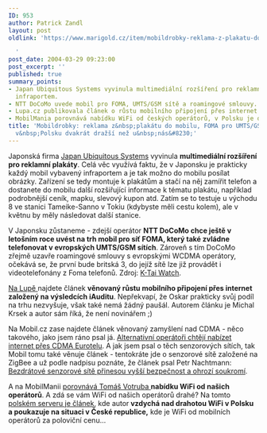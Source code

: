 ```yaml
---
ID: 953
author: Patrick Zandl
layout: post
oldlink: 'https://www.marigold.cz/item/mobildrobky-reklama-z-plakatu-do-mobilu-foma-pro-umts-gsm-wifi-je-v-polsku-dvakrat-drazsi-nez-u-nas

  '
post_date: 2004-03-29 09:23:00
post_excerpt: ''
published: true
summary_points:
- Japan Ubiquitous Systems vyvinula multimediální rozšíření pro reklamní plakáty s
  infraportem.
- NTT DoCoMo uvede mobil pro FOMA, UMTS/GSM sítě a roamingové smlouvy.
- Lupa.cz publikovala článek o růstu mobilního připojení přes internet dle iAuditu.
- MobilMania porovnává nabídku WiFi od českých operátorů, v Polsku je dražší.
title: 'Mobildrobky: reklama z&nbsp;plakátu do mobilu, FOMA pro UMTS/GSM, WiFi je
  v&nbsp;Polsku dvakrát dražší než u&nbsp;nás&#8230;'
---
```


<p>
Japonská firma <A href="http://j-u-s.co.jp/" target=_blank>Japan Ubiquitous Systems</A> vyvinula <STRONG>multimediální rozšíření pro reklamní plakáty</STRONG>. Celá věc využívá faktu, že v Japonsku je prakticky každý mobil vybavený infraportem a je tak možno do mobilu posílat obrázky. Zařízení se tedy montuje k plakátům a stačí na něj zamířit telefon a dostanete do mobilu další rozšiřující informace k tématu plakátu, například podrobnější ceník, mapku, slevový kupon atd. Zatím se to testuje u východu 8 ve stanici Tameike-Sanno v Tokiu (kdybyste měli cestu kolem), ale v květnu by měly následovat další stanice. </p>

<p>
V&#160;Japonsku zůstaneme - zdejší operátor <STRONG>NTT DoCoMo&#160;chce ještě v letošním roce uvést na trh mobil pro síť FOMA, který také zvládne telefonovat v evropských UMTS/GSM sítích</STRONG>. Zároveň s tím DoCoMo zřejmě uzavře roamingové smlouvy s evropskými WCDMA operátory, očekává se, že první bude britská 3, do jejíž sítě lze již provádět i videotelefonány z Foma telefonů. Zdroj: <A href="http://k-tai.impress.co.jp/cda/article/news_toppage/18168.html" target=_blank>K-Tai Watch</A>.</p>

<p>
<A href="http://www.lupa.cz/clanek.php3?show=3276" target=_blank>Na Lupě </A>najdete článek <STRONG>věnovaný růstu mobilního připojení přes internet založený na výsledcích iAuditu</STRONG>. Nepřekvapí, že Oskar prakticky svůj podíl na trhu nezvyšuje, však také nemá žádný paušál. Autorem článku je Michal Krsek a autor sám říká, že není novinářem ;)</p>

<p>
Na Mobil.cz zase najdete článek věnovaný zamyšlení nad CDMA - něco takového, jako jsem ráno psal já. <A href="http://mobil.idnes.cz/legislativa/Liberalizace/altopschtejicdma040329.html" target=_blank>Alternativní operátoři chtějí nabízet internet přes CDMA Eurotelu</A>. A jak jsem psal o těch senzorových sítích, tak Mobil tomu také věnuje článek - tentokráte jde o senzorové sítě založené na ZigBee a už podle nadpisu poznáte, že článek psal Petr Nachtmann: <A href="http://mobil.idnes.cz/mobilni_komunikace/mobilni_technologie/senzorovesite040329.html" target=_blank>Bezdrátové senzorové sítě přinesou vyšší bezpečnost a ohrozí soukromí</A>.</p>

<p>
A na MobilManii <A href="http://www.mobilmania.cz/Profi/AR.asp?ARI=106888" target=_blank>porovnává Tomáš Votruba </A><STRONG>nabídku WiFi od našich operátorů</STRONG>. A zdá se vám WiFi od našich operátorů drahé? Na tomto <A href="http://gsmonline.pl/news/?link=show_details.php?id=8802" target=_blank>polském serveru je článek</A>, kde autor<STRONG> vzdychá nad drahotou WiFi v Polsku a poukazuje na situaci v České republice,</STRONG> kde je WiFi od mobilních operátorů za poloviční cenu...</p>